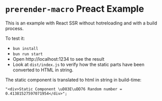 # `prerender-macro` Preact Example

This is an example with React SSR without hotreloading and with a build process.

To test it:

- `bun install`
- `bun run start`
- Open http://localhost:1234 to see the result
- Look at `dist/index.js` to verify how the static parts have been converted to HTML in string.

The static component is translated to html in string in build-time:

```tsx
"<div>Static Component \uD83E\uDD76 Random number = 0.41381527597071954</div>";
```
